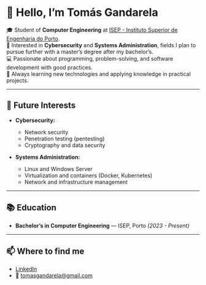 # 👋 Hello, I’m Tomás Gandarela

🎓 Student of **Computer Engineering** at [ISEP - Instituto Superior de Engenharia do Porto](https://www.isep.ipp.pt/).  
🔐 Interested in **Cybersecurity** and **Systems Administration**, fields I plan to pursue further with a master’s degree after my bachelor’s.  
💻 Passionate about programming, problem-solving, and software development with good practices.  
🚀 Always learning new technologies and applying knowledge in practical projects.  

---

## 🔐 Future Interests

- **Cybersecurity:**  
  - Network security  
  - Penetration testing (pentesting)  
  - Cryptography and data security  

- **Systems Administration:**  
  - Linux and Windows Server  
  - Virtualization and containers (Docker, Kubernetes)  
  - Network and infrastructure management  

---

## 📚 Education

- **Bachelor’s in Computer Engineering** — ISEP, Porto *(2023 - Present)*  

---

## 📫 Where to find me

- [LinkedIn](https://www.linkedin.com/in/tomas-gandarela/)  
- 📧 tomasgandarela@gmail.com    
